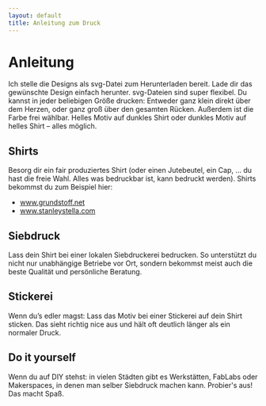 ```yaml
---
layout: default
title: Anleitung zum Druck
---
```


# Anleitung

Ich stelle die Designs als svg-Datei zum Herunterladen bereit. Lade dir das
gewünschte Design einfach herunter. svg-Dateien sind super flexibel. Du
kannst in jeder beliebigen Größe drucken: Entweder ganz klein direkt über
dem Herzen, oder ganz groß über den gesamten Rücken. Außerdem ist die Farbe
frei wählbar. Helles Motiv auf dunkles Shirt oder dunkles Motiv auf helles
Shirt – alles möglich.

## Shirts

Besorg dir ein fair produziertes Shirt (oder einen Jutebeutel, ein Cap, ...
du hast die freie Wahl. Alles was bedruckbar ist, kann bedruckt werden).
Shirts bekommst du zum Beispiel hier:

- <a href="https://www.grundstoff.net" target="_blank" rel="noopener">www.grundstoff.net</a>
- <a href="https://stanleystella.com" target="_blank" rel="noopener">www.stanleystella.com</a>

## Siebdruck

Lass dein Shirt bei einer lokalen Siebdruckerei bedrucken. So unterstützt du
nicht nur unabhängige Betriebe vor Ort, sondern bekommst meist auch die
beste Qualität und persönliche Beratung.

## Stickerei

Wenn du’s edler magst: Lass das Motiv bei einer Stickerei auf dein Shirt
sticken. Das sieht richtig nice aus und hält oft deutlich länger als ein
normaler Druck.

## Do it yourself

Wenn du auf DIY stehst: in vielen Städten gibt es Werkstätten, FabLabs oder
Makerspaces, in denen man selber Siebdruck machen kann. Probier's aus! Das
macht Spaß.
